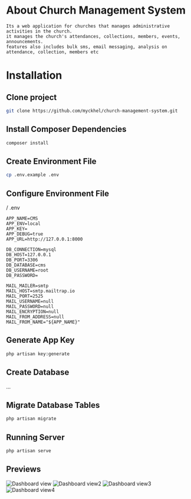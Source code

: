 
# About Church Management System
    Its a web application for churches that manages administrative activities in the church.
    it manages the church's attendances, collections, members, events, announcements.
    features also includes bulk sms, email messaging, analysis on attendance, collection, members etc

# Installation

## Clone project
```bash
git clone https://github.com/myckhel/church-management-system.git
```
## Install Composer Dependencies
```bash
composer install
```
## Create Environment File
```bash
cp .env.example .env
```
## Configure Environment File
/ .env
```
APP_NAME=CMS
APP_ENV=local
APP_KEY=
APP_DEBUG=true
APP_URL=http://127.0.0.1:8000

DB_CONNECTION=mysql
DB_HOST=127.0.0.1
DB_PORT=3306
DB_DATABASE=cms
DB_USERNAME=root
DB_PASSWORD=

MAIL_MAILER=smtp
MAIL_HOST=smtp.mailtrap.io
MAIL_PORT=2525
MAIL_USERNAME=null
MAIL_PASSWORD=null
MAIL_ENCRYPTION=null
MAIL_FROM_ADDRESS=null
MAIL_FROM_NAME="${APP_NAME}"
```
## Generate App Key
```bash
php artisan key:generate
```
## Create Database
...
## Migrate Database Tables
```bash
php artisan migrate
```

## Running Server
```bash
php artisan serve
```

## Previews

![Dashboard view](https://github.com/myckhel/church-management-system/blob/master/public/img/cms.JPG)
![Dashboard view2](https://github.com/myckhel/church-management-system/blob/master/public/img/cms2.JPG)
![Dashboard view3](https://github.com/myckhel/church-management-system/blob/master/public/img/cms3.JPG)
![Dashboard view4](https://github.com/myckhel/church-management-system/blob/master/public/img/cms4.JPG)
